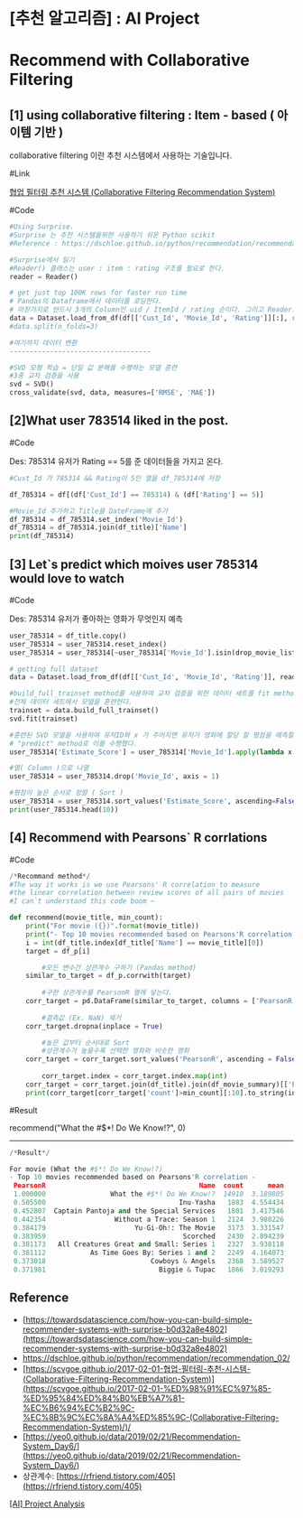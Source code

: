# [추천 알고리즘] : AI Project

# Recommend with Collaborative Filtering

## [1] using collaborative filtering : Item - based ( 아이템 기반 )

collaborative filtering 이란 추천 시스템에서 사용하는 기술입니다.                                     

#Link

[협업 필터링 추천 시스템 (Collaborative Filtering Recommendation System)](https://scvgoe.github.io/2017-02-01-%ED%98%91%EC%97%85-%ED%95%84%ED%84%B0%EB%A7%81-%EC%B6%94%EC%B2%9C-%EC%8B%9C%EC%8A%A4%ED%85%9C-(Collaborative-Filtering-Recommendation-System)/)

#Code

```python
#Using Surprise.
#Surprise 는 추천 시스템을위한 사용하기 쉬운 Python scikit
#Reference : https://dschloe.github.io/python/recommendation/recommendation_02/

#Surprise에서 읽기
#Reader() 클래스는 user : item : rating 구조를 필요로 한다.
reader = Reader()

# get just top 100K rows for faster run time
# Pandas의 Dataframe에서 데이터를 로딩한다. 
# 마찯가지로 반드시 3개의 Column인 uid / ItemId / rating 순이다. 그리고 Reader로 파일 포멧
data = Dataset.load_from_df(df[['Cust_Id', 'Movie_Id', 'Rating']][:], reader)
#data.split(n_folds=3)

#여기까지 데이터 변환
-----------------------------------

#SVD 모형 학습 = 단일 값 분해를 수행하는 모델 훈련
#3중 교차 검증을 사용
svd = SVD()
cross_validate(svd, data, measures=['RMSE', 'MAE'])
```

## [2]What user 783514 liked in the post.

#Code 

Des: 785314 유저가 Rating == 5를 준 데이터들을 가지고 온다.

```python
#Cust_Id 가 785314 && Rating이 5인 열을 df_785314에 저장

df_785314 = df[(df['Cust_Id'] == 785314) & (df['Rating'] == 5)]

#Movie_Id 추가하고 Title을 DateFrame에 추가
df_785314 = df_785314.set_index('Movie_Id')
df_785314 = df_785314.join(df_title)['Name']
print(df_785314)
```

## [3] Let`s predict which moives user 785314 would love to watch

#Code

Des: 785314 유저가 좋아하는 영화가 무엇인지 예측

```python
user_785314 = df_title.copy()
user_785314 = user_785314.reset_index()
user_785314 = user_785314[~user_785314['Movie_Id'].isin(drop_movie_list)]

# getting full dataset
data = Dataset.load_from_df(df[['Cust_Id', 'Movie_Id', 'Rating']], reader)

#build_full_trainset method를 사용하여 교차 검증을 위한 데이터 세트를 fit method를 사용하여
#전체 데이터 세트에서 모델을 훈련한다.
trainset = data.build_full_trainset()
svd.fit(trainset)

#훈련된 SVD 모델을 사용하여 유저ID와 x 가 주어지면 유저가 영화에 할당 할 평점을 예측할 수 있다.
# "predict" method로 이를 수행했다.
user_785314['Estimate_Score'] = user_785314['Movie_Id'].apply(lambda x: svd.predict(785314, x).est)

#열( Column )으로 나열
user_785314 = user_785314.drop('Movie_Id', axis = 1)

#평점이 높은 순서로 정렬 ( Sort )
user_785314 = user_785314.sort_values('Estimate_Score', ascending=False)
print(user_785314.head(10))
```

## [4] Recommend with Pearsons` R corrlations

#Code

```python
/*Recommand method*/
#The way it works is we use Pearsons' R correlation to measure 
#the linear correlation between review scores of all pairs of movies
#I can`t understand this code boom ~

def recommend(movie_title, min_count):
    print("For movie ({})".format(movie_title))
    print("- Top 10 movies recommended based on Pearsons'R correlation - ")
    i = int(df_title.index[df_title['Name'] == movie_title][0])
    target = df_p[i]

		#모든 변수간 상관계수 구하기 (Pandas method)
    similar_to_target = df_p.corrwith(target)
		
		#구한 상관계수를 PearsonR 열에 넣는다.
    corr_target = pd.DataFrame(similar_to_target, columns = ['PearsonR'])
    
		#결측값 (Ex. NaN) 제거 
    corr_target.dropna(inplace = True)

		#높은 값부터 순서대로 Sort
		#상관계수가 높을수록 선택한 영화와 비슷한 영화
    corr_target = corr_target.sort_values('PearsonR', ascending = False)
    
		corr_target.index = corr_target.index.map(int)
    corr_target = corr_target.join(df_title).join(df_movie_summary)[['PearsonR', 'Name', 'count', 'mean']]
    print(corr_target[corr_target['count']>min_count][:10].to_string(index=False))

```

#Result

recommend("What the #$*! Do We Know!?", 0)

---

```python
/*Result*/

For movie (What the #$*! Do We Know!?)
- Top 10 movies recommended based on Pearsons'R correlation - 
 PearsonR                                      Name  count      mean
 1.000000                What the #$*! Do We Know!?  14910  3.189805
 0.505500                                 Inu-Yasha   1883  4.554434
 0.452807  Captain Pantoja and the Special Services   1801  3.417546
 0.442354                 Without a Trace: Season 1   2124  3.980226
 0.384179                      Yu-Gi-Oh!: The Movie   3173  3.331547
 0.383959                                  Scorched   2430  2.894239
 0.381173   All Creatures Great and Small: Series 1   2327  3.938118
 0.381112           As Time Goes By: Series 1 and 2   2249  4.164073
 0.373018                          Cowboys & Angels   2368  3.589527
 0.371981                            Biggie & Tupac   1866  3.019293
```

## Reference

- [https://towardsdatascience.com/how-you-can-build-simple-recommender-systems-with-surprise-b0d32a8e4802](https://towardsdatascience.com/how-you-can-build-simple-recommender-systems-with-surprise-b0d32a8e4802)
- https://dschloe.github.io/python/recommendation/recommendation_02/
- [https://scvgoe.github.io/2017-02-01-협업-필터링-추천-시스템-(Collaborative-Filtering-Recommendation-System)](https://scvgoe.github.io/2017-02-01-%ED%98%91%EC%97%85-%ED%95%84%ED%84%B0%EB%A7%81-%EC%B6%94%EC%B2%9C-%EC%8B%9C%EC%8A%A4%ED%85%9C-(Collaborative-Filtering-Recommendation-System)/)/
- [https://yeo0.github.io/data/2019/02/21/Recommendation-System_Day6/](https://yeo0.github.io/data/2019/02/21/Recommendation-System_Day6/)
- 상관계수: [https://rfriend.tistory.com/405](https://rfriend.tistory.com/405)

[[AI] Project Analysis](https://www.notion.so/AI-Project-Analysis-6c1c7f6bf2b14185a13960806b5563a6)